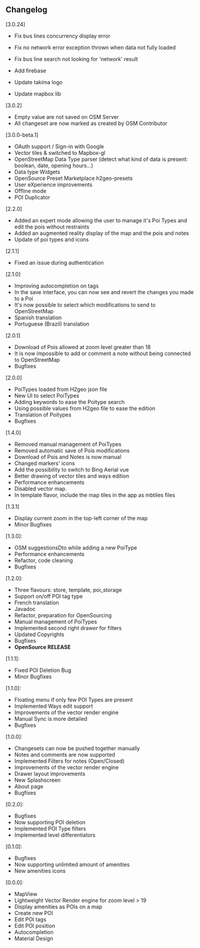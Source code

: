 ## Changelog
[3.0.24]

 - Fix bus lines concurrency display error
 - Fix no network error exception thrown when data not fully loaded
 - Fix bus line search not looking for 'network' result
 
 - Add firebase
 - Update takima logo
 - Update mapbox lib

[3.0.2]

  - Empty value are not saved on OSM Server
  - All changeset are now marked as created by OSM Contributor

[3.0.0-beta.1]

 - OAuth support / Sign-in with Google
 - Vector tiles & switched to Mapbox-gl
 - OpenStreetMap Data Type parser (detect what kind of data is present: boolean, date, opening hours...)
 - Data type Widgets
 - OpenSource Preset Marketplace h2geo-presets
 - User eXperience improvements
 - Offline mode
 - POI Duplicator

[2.2.0]

 - Added an expert mode allowing the user to manage it's Poi Types and edit the pois without restraints
 - Added an augmented reality display of the map and the pois and notes
 - Update of poi types and icons

[2.1.1]

 - Fixed an issue during authentication

[2.1.0]

 - Improving autocompletion on tags
 - In the save interface, you can now see and revert the changes you made to a Poi
 - It's now possible to select which modifications to send to OpenStreetMap
 - Spanish translation
 - Portuguese (Brazil) translation

[2.0.1]

 - Download of Pois allowed at zoom level greater than 18
 - It is now impossible to add or comment a note without being connected to OpenStreetMap
 - Bugfixes

[2.0.0]

 - PoiTypes loaded from H2geo json file
 - New UI to select PoiTypes
 - Adding keywords to ease the Poitype search
 - Using possible values from H2geo file to ease the edition
 - Translation of Poitypes
 - Bugfixes

[1.4.0]

 - Removed manual management of PoiTypes
 - Removed automatic save of Pois modifications
 - Download of Pois and Notes is now manual
 - Changed markers' icons
 - Add the possibility to switch to Bing Aerial vue
 - Better drawing of vector tiles and ways edition
 - Performance enhancements
 - Disabled vector map.
 - In template flavor, include the map tiles in the app as mbtiles files

[1.3.1]

 - Display current zoom in the top-left corner of the map
 - Minor Bugfixes

[1.3.0]:

 - OSM suggestionsDto while adding a new PoiType
 - Performance enhancements
 - Refactor, code cleaning
 - Bugfixes

[1.2.0]:

 - Three flavours: store, template, poi_storage
 - Support on/off POI tag type
 - French translation
 - Javadoc
 - Refactor, preparation for OpenSourcing
 - Manual management of PoiTypes
 - Implemented second right drawer for filters
 - Updated Copyrights
 - Bugfixes
 - **OpenSource RELEASE**

[1.1.1]:

 - Fixed POI Deletion Bug
 - Minor Bugfixes

[1.1.0]:

 - Floating menu if only few POI Types are present
 - Implemented Ways edit support
 - Improvements of the vector render engine
 - Manual Sync is more detailed
 - Bugfixes

[1.0.0]:

 - Changesets can now be pushed together manually
 - Notes and comments are now supported
 - Implemented Filters for notes (Open/Closed)
 - Improvements of the vector render engine
 - Drawer layout improvements
 - New Splashscreen
 - About page
 - Bugfixes

[0.2.0]:

 - Bugfixes
 - Now supporting POI deletion
 - Implemented POI Type filters
 - Implemented level differentiators

[0.1.0]:

 - Bugfixes
 - Now supporting unlimited amount of amenities
 - New amenities icons

[0.0.0]:

 - MapView
 - Lightweight Vector Render engine for zoom level > 19
 - Display amenities as POIs on a map
 - Create new POI
 - Edit POI tags
 - Edit POI position
 - Autocompletion
 - Material Design
